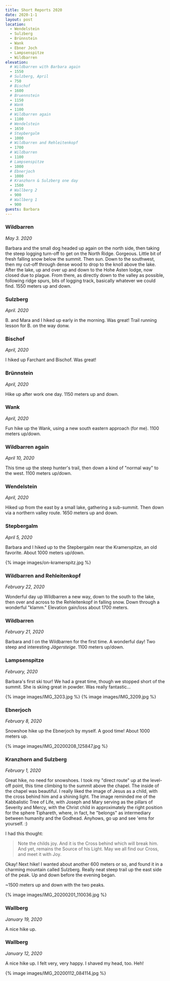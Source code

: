 ```yaml
---
title: Short Reports 2020
date: 2020-1-1
layout: post
location:
  - Wendelstein
  - Sulzberg
  - Brünnstein
  - Wank
  - Ebner Joch
  - Lampsenspitze
  - Wildbarren
elevation:
  # Wildbarren with Barbara again
  - 1550
  # Sulzberg, April
  - 750
  # Bischof
  - 1600
  # Bruennstein
  - 1150
  # Wank
  - 1100
  # Wildbarren again
  - 1100
  # Wendelstein
  - 1650
  # Stepbergalm
  - 1000
  # Wildbarren and Rehleitenkopf
  - 1700
  # Wildbarren
  - 1100
  # Lampsenspitze
  - 1000
  # Ebnerjoch
  - 1000
  # Kranzhorn & Sulzberg one day
  - 1500
  # Wallberg 2
  - 900
  # Wallberg 1
  - 900
guests: Barbara
---
```


### Wildbarren

_May 3. 2020_

Barbara and the small dog headed up again on the north side, then taking
the steep logging turn-off to get on the North Ridge. Gorgeous. Little
bit of fresh falling snow below the summit. Then sun. Down to the southwest,
then my cut-off through dense wood to drop to the knoll above the lake.
After the lake, up and over up and down to the Hohe Asten lodge, now
closed due to plague. From there, as directly down to the valley
as possible, following ridge spurs, bits of logging track, basically
whatever we could find. 1550 meters up and down.

### Sulzberg

_April. 2020_

B. and Mara and I hiked up early in the morning. Was great! Trail running
lesson for B. on the way donw.

### Bischof

_April, 2020_

I hiked up Farchant and Bischof. Was great!

### Brünnstein

_April, 2020_

Hike up after work one day. 1150 meters up and down.

### Wank

_April, 2020_

Fun hike up the Wank, using a new south eastern approach (for me).
1100 meters up/down.

### Wildbarren again

_April 10, 2020_

This time up the steep hunter's trail, then down a kind of "normal way"
to the west. 1100 meters up/down.

### Wendelstein

_April, 2020_

Hiked up from the east by a small lake, gathering a sub-summit. Then down
via a northern valley route. 1650 meters up and down.

### Stepbergalm

_April 5, 2020_

Barbara and I hiked up to the Stepbergalm near the
Kramerspitze, an old favorite. About 1000 meters up/down.

{% image images/on-kramerspitz.jpg %}

### Wildbarren and Rehleitenkopf

_February 22, 2020_

Wonderful day up Wildbarren a new way, down to the south to the lake,
then over and across to the Rehleitenkopf in falling snow. Down
through a wonderful "klamm." Elevation gain/loss about 1700 meters.

### Wildbarren

_February 21, 2020_

Barbara and I on the Wildbarren for the first time. A wonderful day!
Two steep and interesting _Jägersteige_. 1100 meters up/down.

### Lampsenspitze

_February, 2020_

Barbara's first ski tour! We had a great time, though we stopped short of the
summit. She is skiing great in powder. Was really fantastic...

{% image images/IMG_3203.jpg %}
{% image images/IMG_3209.jpg %}

### Ebnerjoch

_February 8, 2020_

Snowshoe hike up the Ebnerjoch by myself. A good time! About 1000 meters up.

{% image images/IMG_20200208_125847.jpg %}

### Kranzhorn and Sulzberg

_February 1, 2020_

Great hike, no need for snowshoes. I took my "direct route" up at the
level-off point, this time climbing to the summit above the chapel.
The inside of the chapel was beautiful. I really liked the image of
Jesus as a child, with the cross behind him and a shining light.
The image reminded me of the Kabbalistic Tree of Life, with Joseph
and Mary serving as the pillars of Severity and Mercy, with the
Christ child in approximately the right position for the sphere
Tiphareth, where, in fact, he "belongs" as intermediary between
humanity and the Godhead. Anyhows, go up and see 'ems for yourself. :)

I had this thought:

> Note the childs joy. And it is the Cross behind which will break
> him. And yet, remains the Source of his Light. May we all find
> our Cross, and meet it with Joy.

Okay! Next hike! I wanted about another 600 meters or so, and found it
in a charming mountain called Sulzberg. Really neat steep trail up
the east side of the peak. Up and down before the evening began.

~1500 meters up and down with the two peaks.

{% image images/IMG_20200201_110036.jpg %}

### Wallberg

_January 19, 2020_

A nice hike up.

### Wallberg

_January 12, 2020_

A nice hike up. I felt very, very happy. I shaved my head, too. Heh!

{% image images/IMG_20200112_084114.jpg %}

